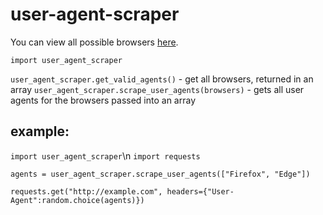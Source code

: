 # user-agent-scraper

You can view all possible browsers [here](http://www.useragentstring.com/pages/useragentstring.php).

`import user_agent_scraper`

`user_agent_scraper.get_valid_agents()` - get all browsers, returned in an array
`user_agent_scraper.scrape_user_agents(browsers)` - gets all user agents for the browsers passed into an array

## example:

`import user_agent_scraper`\n
`import requests`

`agents = user_agent_scraper.scrape_user_agents(["Firefox", "Edge"])`

`requests.get("http://example.com", headers={"User-Agent":random.choice(agents)})`
